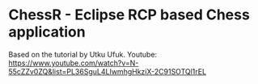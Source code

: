 # ChessR - Eclipse RCP based Chess application

Based on the tutorial by Utku Ufuk.
Youtube: https://www.youtube.com/watch?v=N-55cZZv0ZQ&list=PL36SguL4LIwmhgHkziX-2C91SOTQl1rEL
